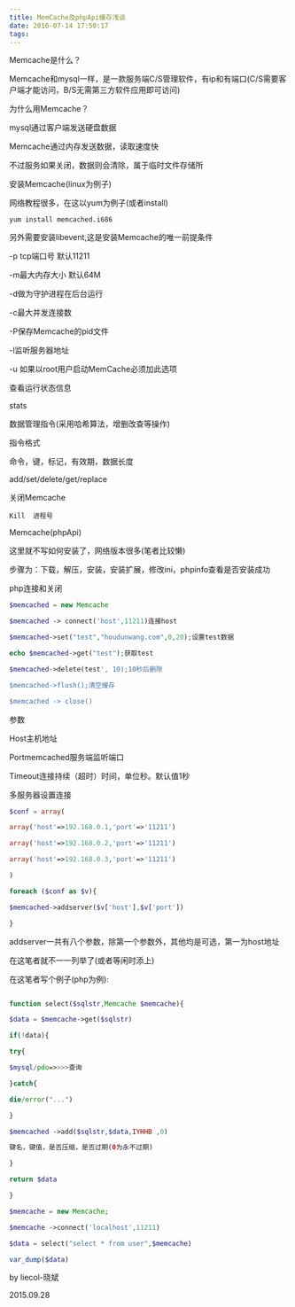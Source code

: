 ```yaml
---
title: MemCache及phpApi缓存浅谈
date: 2016-07-14 17:50:17
tags:
---
```


Memcache是什么？

Memcache和mysql一样，是一款服务端C/S管理软件，有ip和有端口(C/S需要客户端才能访问，B/S无需第三方软件应用即可访问)

为什么用Memcache？

mysql通过客户端发送硬盘数据

Memcache通过内存发送数据，读取速度快

不过服务如果关闭，数据则会清除，属于临时文件存储所

安装Memcache(linux为例子)

网络教程很多，在这以yum为例子(或者install)
```
yum install memcached.i686
```
另外需要安装libevent,这是安装Memcache的唯一前提条件

-p tcp端口号  默认11211

-m最大内存大小 默认64M

-d做为守护进程在后台运行

-c最大并发连接数

-P保存Memcache的pid文件

-l监听服务器地址

-u 如果以root用户启动MemCache必须加此选项

查看运行状态信息

stats

数据管理指令(采用哈希算法，增删改查等操作)

指令格式

命令，键，标记，有效期，数据长度

add/set/delete/get/replace

关闭Memcache
```
Kill  进程号
```

Memcache(phpApi)

这里就不写如何安装了，网络版本很多(笔者比较懒)

步骤为：下载，解压，安装，安装扩展，修改ini，phpinfo查看是否安装成功

php连接和关闭
```php
$memcached = new Memcache

$memcached -> connect('host',11211)连接host

$memcached->set("test","houdunwang.com",0,20);设置test数据

echo $memcached->get("test");获取test

$memcached->delete(test', 10);10秒后删除

$memcached->flush();清空缓存

$memcached -> close()
```

参数

Host主机地址

Portmemcached服务端监听端口

Timeout连接持续（超时）时间，单位秒。默认值1秒


多服务器设置连接
```php
$conf = array(

array('host'=>192.168.0.1,'port'=>'11211')

array('host'=>192.168.0.2,'port'=>'11211')

array('host'=>192.168.0.3,'port'=>'11211')

)

foreach ($conf as $v){

$memcached->addserver($v['host'],$v['port'])

}
```
addserver一共有八个参数，除第一个参数外，其他均是可选，第一为host地址

在这笔者就不一一列举了(或者等闲时添上)

在这笔者写个例子(php为例):

```php

function select($sqlstr,Memcache $memcache){

$data = $memcache->get($sqlstr)

if(!data){

try{

$mysql/pdo=>>>>查询

}catch{

die/error("...")

}

$memcached ->add($sqlstr,$data,IYHHB ,0)

键名，键值，是否压缩，是否过期(0为永不过期)

}

return $data

}

$memcache = new Memcache;

$memcache ->connect('localhost',11211)

$data = select("select * from user",$memcache)

var_dump($data)
```

by liecol-晓斌

2015.09.28